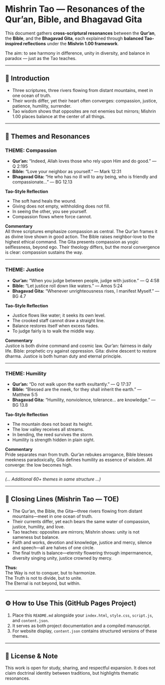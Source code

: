 # Mishrin Tao — Resonances of the Qur’an, Bible, and Bhagavad Gita

This document gathers **cross-scriptural resonances** between the **Qur’an**, the **Bible**, and the **Bhagavad Gita**, each explained through **balanced Tao-inspired reflections** under the **Mishrin 1.00 framework**.  

The aim: to see harmony in difference, unity in diversity, and balance in paradox — just as the Tao teaches.  

---

## 🌌 Introduction
- Three scriptures, three rivers flowing from distant mountains, meet in one ocean of truth.  
- Their words differ, yet their heart often converges: compassion, justice, patience, humility, surrender.  
- Tao wisdom shows that opposites are not enemies but mirrors; Mishrin 1.00 places balance at the center of all things.  

---

## 📖 Themes and Resonances

### THEME: Compassion
- **Qur’an:** “Indeed, Allah loves those who rely upon Him and do good.” — Q 2:195  
- **Bible:** “Love your neighbor as yourself.” — Mark 12:31  
- **Bhagavad Gita:** “He who has no ill will to any being, who is friendly and compassionate…” — BG 12.13  

**Tao-Style Reflection**  
- The soft hand heals the wound.  
- Giving does not empty, withholding does not fill.  
- In seeing the other, you see yourself.  
- Compassion flows where force cannot.  

**Commentary**  
All three scriptures emphasize compassion as central. The Qur’an frames it as divine love shown in good action. The Bible raises neighbor-love to the highest ethical command. The Gita presents compassion as yogic selflessness, beyond ego. Their theology differs, but the moral convergence is clear: compassion sustains the way.  

---

### THEME: Justice
- **Qur’an:** “When you judge between people, judge with justice.” — Q 4:58  
- **Bible:** “Let justice roll down like waters.” — Amos 5:24  
- **Bhagavad Gita:** “Whenever unrighteousness rises, I manifest Myself.” — BG 4.7  

**Tao-Style Reflection**  
- Justice flows like water; it seeks its own level.  
- The crooked staff cannot draw a straight line.  
- Balance restores itself when excess fades.  
- To judge fairly is to walk the middle way.  

**Commentary**  
Justice is both divine command and cosmic law. Qur’an: fairness in daily life. Bible: prophetic cry against oppression. Gita: divine descent to restore dharma. Justice is both human duty and eternal principle.  

---

### THEME: Humility
- **Qur’an:** “Do not walk upon the earth exultantly.” — Q 17:37  
- **Bible:** “Blessed are the meek, for they shall inherit the earth.” — Matthew 5:5  
- **Bhagavad Gita:** “Humility, nonviolence, tolerance… are knowledge.” — BG 13.8  

**Tao-Style Reflection**  
- The mountain does not boast its height.  
- The low valley receives all streams.  
- In bending, the reed survives the storm.  
- Humility is strength hidden in plain sight.  

**Commentary**  
Pride separates man from truth. Qur’an rebukes arrogance, Bible blesses meekness paradoxically, Gita defines humility as essence of wisdom. All converge: the low becomes high.  

---

*(… Additional 60+ themes in same structure …)*  

---

## 🌿 Closing Lines (Mishrin Tao — TOE)
- The Qur’an, the Bible, the Gita—three rivers flowing from distant mountains—meet in one ocean of truth.  
- Their currents differ, yet each bears the same water of compassion, justice, humility, and love.  
- Tao teaches: opposites are mirrors; Mishrin shows: unity is not sameness but balance.  
- Faith and works, devotion and knowledge, justice and mercy, silence and speech—all are halves of one circle.  
- The final truth is balance—eternity flowering through impermanence, diversity singing unity, justice crowned by mercy.  

**Thus:**  
The Way is not to conquer, but to harmonize.  
The Truth is not to divide, but to unite.  
The Eternal is not beyond, but within.  

---

## ⚙️ How to Use This (GitHub Pages Project)
1. Place this `README.md` alongside your `index.html`, `style.css`, `script.js`, and `content.json`.  
2. It serves as both project documentation and a compiled manuscript.  
3. For website display, `content.json` contains structured versions of these themes.  

---

## 📜 License & Note
This work is open for study, sharing, and respectful expansion. It does not claim doctrinal identity between traditions, but highlights thematic resonances.  
